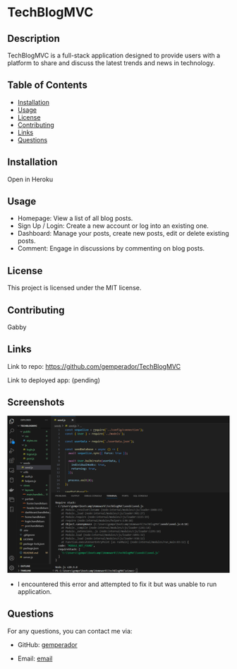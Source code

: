 # TechBlogMVC

## Description

TechBlogMVC is a full-stack application designed to provide users with a platform to share and discuss the latest trends and news in technology.

## Table of Contents

- [Installation](#installation)
- [Usage](#usage)
- [License](#license)
- [Contributing](#contributing)
- [Links](#links)
- [Questions](#questions)

## Installation

Open in Heroku

## Usage

- Homepage: View a list of all blog posts.
- Sign Up / Login: Create a new account or log into an existing one.
- Dashboard: Manage your posts, create new posts, edit or delete existing posts.
- Comment: Engage in discussions by commenting on blog posts.

## License

This project is licensed under the MIT license.

## Contributing

Gabby

## Links

Link to repo: https://github.com/gemperador/TechBlogMVC

Link to deployed app: (pending)

## Screenshots

![alt text](image.png)

- I encountered this error and attempted to fix it but was unable to run application.

## Questions

For any questions, you can contact me via:

- GitHub: [gemperador](https://github.com/gemperador)

- Email: [email](gabriemperador@gmail.com)
